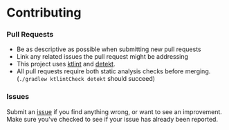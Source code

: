 # Contributing

### Pull Requests
- Be as descriptive as possible when submitting new pull requests
- Link any related issues the pull request might be addressing
- This project uses [ktlint](https://github.com/pinterest/ktlint) and [detekt](https://github.com/arturbosch/detekt).
- All pull requests require both static analysis checks before merging. (`./gradlew ktlintCheck detekt` should succeed)

### Issues

Submit an [issue](https://github.com/tylerbwong/stack/issues/new) if you find anything wrong, or want to see an improvement.
Make sure you've checked to see if your issue has already been reported.
